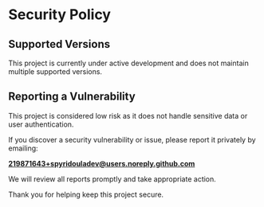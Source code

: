 # Security Policy

## Supported Versions

This project is currently under active development and does not maintain multiple supported versions.

## Reporting a Vulnerability

This project is considered low risk as it does not handle sensitive data or user authentication.

If you discover a security vulnerability or issue, please report it privately by emailing:

**219871643+spyridouladev@users.noreply.github.com**

We will review all reports promptly and take appropriate action.

Thank you for helping keep this project secure.
